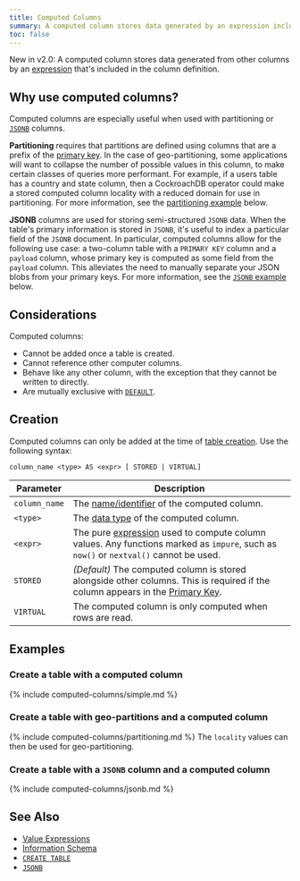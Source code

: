 ```yaml
---
title: Computed Columns
summary: A computed column stores data generated by an expression included in the column definition.
toc: false
---
```


<span class="version-tag">New in v2.0:</span> A computed column stores data generated from other columns by an [expression](sql-expressions.html) that's included in the column definition.

<div id="toc"></div>

## Why use computed columns?

Computed columns are especially useful when used with partitioning or [`JSONB`](jsonb.html) columns.

**Partitioning** requires that partitions are defined using columns that are a prefix of the [primary key](primary-key.html). In the case of geo-partitioning, some applications will want to collapse the number of possible values in this column, to make certain classes of queries more performant. For example, if a users table has a country and state column, then a CockroachDB operator could make a stored computed column locality with a reduced domain for use in partitioning. For more information, see the [partitioning example](#create-a-table-with-geo-partitions-and-a-computed-column) below.

**JSONB** columns are used for storing semi-structured `JSONB` data. When the table's primary information is stored in `JSONB`, it's useful to index a particular field of the `JSONB` document. In particular, computed columns allow for the following use case: a two-column table with a `PRIMARY KEY` column and a `payload` column, whose primary key is computed as some field from the `payload` column. This alleviates the need to manually separate your JSON blobs from your primary keys. For more information, see the [`JSONB` example](#create-a-table-with-a-jsonb-column-and-a-computed-column) below.

## Considerations

Computed columns:

- Cannot be added once a table is created.
- Cannot reference other computer columns.
- Behave like any other column, with the exception that they cannot be written to directly.
- Are mutually exclusive with [`DEFAULT`](default-value.html).

## Creation

Computed columns can only be added at the time of [table creation](create-table.html). Use the following syntax:

~~~
column_name <type> AS <expr> [ STORED | VIRTUAL]
~~~

Parameter | Description
----------|------------
`column_name` | The [name/identifier](keywords-and-identifiers.html#identifiers) of the computed column.
`<type>` | The [data type](data-types.html) of the computed column.
`<expr>` | The pure [expression](sql-expressions.html) used to compute column values. Any functions marked as `impure`, such as `now()` or `nextval()` cannot be used.
`STORED` | _(Default)_ The computed column is stored alongside other columns. This is required if the column appears in the [Primary Key](primary-key.html).
`VIRTUAL` | The computed column is only computed when rows are read.

## Examples

### Create a table with a computed column

{% include computed-columns/simple.md %}

### Create a table with geo-partitions and a computed column

{% include computed-columns/partitioning.md %} The `locality` values can then be used for geo-partitioning.

### Create a table with a `JSONB` column and a computed column

{% include computed-columns/jsonb.md %}

## See Also

- [Value Expressions](sql-expressions.html)
- [Information Schema](information-schema.html)
- [`CREATE TABLE`](create-table.html)
- [`JSONB`](jsonb.html)

<!-- - [Define Table Partitions (Enterprise)](partitioning.html) -->
